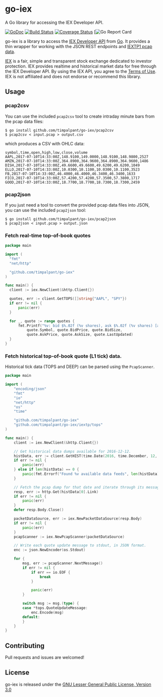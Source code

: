 # go-iex
A Go library for accessing the IEX Developer API.

[![GoDoc](https://godoc.org/github.com/timpalpant/go-iex?status.svg)](http://godoc.org/github.com/timpalpant/go-iex)
[![Build Status](https://travis-ci.org/timpalpant/go-iex.svg?branch=master)](https://travis-ci.org/timpalpant/go-iex)
[![Coverage Status](https://coveralls.io/repos/timpalpant/go-iex/badge.svg?branch=master&service=github)](https://coveralls.io/github/timpalpant/go-iex?branch=master)
[![Go Report Card](https://goreportcard.com/badge/github.com/timpalpant/go-iex)

go-iex is a library to access the [IEX Developer API](https://www.iextrading.com/developer/docs/) from [Go](http://www.golang.org).
It provides a thin wrapper for working with the JSON REST endpoints and [IEXTP1 pcap data](https://www.iextrading.com/trading/market-data/#specifications).

[IEX](https://www.iextrading.com) is a fair, simple and transparent stock exchange dedicated to investor protection.
IEX provides realtime and historical market data for free through the IEX Developer API.
By using the IEX API, you agree to the [Terms of Use](https://www.iextrading.com/api-terms/). IEX is not affiliated
and does not endorse or recommend this library.

## Usage

### pcap2csv

You can use the included `pcap2csv` tool to create intraday minute bars from the pcap data files:

```
$ go install github.com/timpalpant/go-iex/pcap2csv
$ pcap2csv < input.pcap > output.csv
```

which produces a CSV with OHLC data:

```csv
symbol,time,open,high,low,close,volume
AAPL,2017-07-10T14:33:00Z,148.9100,149.0000,148.9100,148.9800,2527
AMZN,2017-07-10T14:33:00Z,364.8900,364.9600,364.8900,364.9600,1486
DISH,2017-07-10T14:33:00Z,49.6600,49.6600,49.6200,49.6200,1049
ELLO,2017-07-10T14:33:00Z,10.0300,10.1100,10.0300,10.1100,3523
FB,2017-07-10T14:33:00Z,46.4000,46.4000,46.3400,46.3400,1633
FICO,2017-07-10T14:33:00Z,57.4200,57.4200,57.3500,57.3800,1717
GOOD,2017-07-10T14:33:00Z,18.7700,18.7700,18.7300,18.7300,2459
```

### pcap2json

If you just need a tool to convert the provided pcap data files into JSON, you can use the included `pcap2json` tool:

```
$ go install github.com/timpalpant/go-iex/pcap2json
$ pcap2json < input.pcap > output.json
```

### Fetch real-time top-of-book quotes

```Go
package main

import (
  "fmt"
  "net/http"

  "github.com/timpalpant/go-iex"
)

func main() {
  client := iex.NewClient(&http.Client{})

  quotes, err := client.GetTOPS([]string{"AAPL", "SPY"})
  if err != nil {
      panic(err)
  }

  for _, quote := range quotes {
      fmt.Printf("%v: bid $%.02f (%v shares), ask $%.02f (%v shares) [as of %v]\n",
          quote.Symbol, quote.BidPrice, quote.BidSize,
          quote.AskPrice, quote.AskSize, quote.LastUpdated)
  }
}
```

### Fetch historical top-of-book quote (L1 tick) data.

Historical tick data (TOPS and DEEP) can be parsed using the `PcapScanner`.

```Go
package main

import (
	"encoding/json"
	"fmt"
	"io"
	"net/http"
	"os"
	"time"

	"github.com/timpalpant/go-iex"
	"github.com/timpalpant/go-iex/iextp/tops"
)

func main() {
	client := iex.NewClient(&http.Client{})

	// Get historical data dumps available for 2016-12-12.
	histData, err := client.GetHIST(time.Date(2016, time.December, 12, 0, 0, 0, 0, time.UTC))
	if err != nil {
		panic(err)
	} else if len(histData) == 0 {
		panic(fmt.Errorf("Found %v available data feeds", len(histData)))
	}

	// Fetch the pcap dump for that date and iterate through its messages.
	resp, err := http.Get(histData[0].Link)
	if err != nil {
		panic(err)
	}
	defer resp.Body.Close()

	packetDataSource, err := iex.NewPacketDataSource(resp.Body)
	if err != nil {
		panic(err)
	}
	pcapScanner := iex.NewPcapScanner(packetDataSource)

	// Write each quote update message to stdout, in JSON format.
	enc := json.NewEncoder(os.Stdout)

	for {
		msg, err := pcapScanner.NextMessage()
		if err != nil {
			if err == io.EOF {
				break
			}

			panic(err)
		}

		switch msg := msg.(type) {
		case *tops.QuoteUpdateMessage:
			enc.Encode(msg)
		default:
		}
	}
}
```

## Contributing

Pull requests and issues are welcomed!

## License

go-iex is released under the [GNU Lesser General Public License, Version 3.0](https://www.gnu.org/licenses/lgpl-3.0.en.html)
